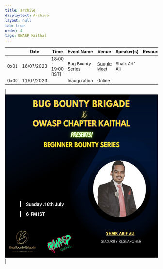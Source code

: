 ```yaml
---
title: archive
displaytext: Archive
layout: null
tab: true
order: 4
tags: OWASP Kaithal
---
```


|  | Date        | Time     | Event Name |   Venue    | Speaker(s)  | Resources |
| ----------- | ----------- | -----------| -----------| ----------- |  ----------- | ----------- |
| 0x01 | 16/07/2023 | 18:00 - 19:00 [IST] | Bug Bounty Series | <a href="https://meet.google.com/czx-jzsa-zez" target="_blank">Google Meet </a> | Shaik Arif Ali |  |
| 0x00 | 11/07/2023 |  | Inauguration | Online |  |  |

| <img src="assets/images/0x01.jpeg" width="540" height="540"> |
